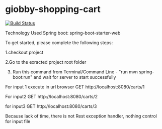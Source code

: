 # giobby-shopping-cart
[![Build Status](https://travis-ci.com/biagiof81/giobby-shopping-cart.svg?branch=main)](https://travis-ci.com/biagiof81/giobby-shopping-cart)

Technology Used
Spring boot: spring-boot-starter-web


To get started, please complete the following steps:

1.checkout project

2.Go to the exracted project root folder

3. Run this command from Terminal/Command Line - "run mvn spring-boot:run" and wait for server to start successfully

For input 1 execute in url browser
GET http://localhost:8080/carts/1

For input2
GET http://localhost:8080/carts/2

for input3
GET http://localhost:8080/carts/3


Because lack of time, there is not Rest exception handler, nothing control for input file
